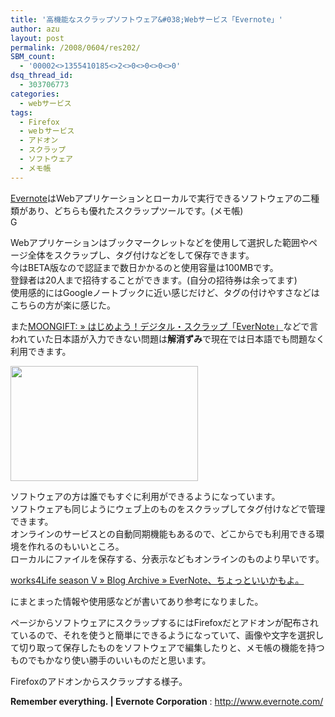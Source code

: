 ```yaml
---
title: '高機能なスクラップソフトウェア&#038;Webサービス「Evernote」'
author: azu
layout: post
permalink: /2008/0604/res202/
SBM_count:
  - '00002<>1355410185<>2<>0<>0<>0<>0'
dsq_thread_id:
  - 303706773
categories:
  - webサービス
tags:
  - Firefox
  - weｂサービス
  - アドオン
  - スクラップ
  - ソフトウェア
  - メモ帳
---
```

[Evernote][1]はWebアプリケーションとローカルで実行できるソフトウェアの二種類があり、どちらも優れたスクラップツールです。(メモ帳)  
G

Webアプリケーションはブックマークレットなどを使用して選択した範囲やページ全体をスクラップし、タグ付けなどをして保存できます。  
今はBETA版なので認証まで数日かかるのと使用容量は100MBです。  
登録者は20人まで招待することができます。(自分の招待券は余ってます)  
使用感的にはGoogleノートブックに近い感じだけど、タグの付けやすさなどはこちらの方が楽に感じた。

また[MOONGIFT: » はじめよう！デジタル・スクラップ「EverNote」][2]などで言われていた日本語が入力できない問題は**解消ずみ**で現在では日本語でも問題なく利用できます。

[<img class="alignnone size-medium wp-image-203" title="ever" src="https://efcl.info/wp-content/uploads/2008/06/ever-300x184.png" alt="" width="300" height="184" />][3]

ソフトウェアの方は誰でもすぐに利用ができるようになっています。  
ソフトウェアも同じようにウェブ上のものをスクラップしてタグ付けなどで管理できます。  
オンラインのサービスとの自動同期機能もあるので、どこからでも利用できる環境を作れるのもいいところ。  
ローカルにファイルを保存する、分表示などもオンラインのものより早いです。

[works4Life season V » Blog Archive » EverNote、ちょっといいかもよ。][4]

にまとまった情報や使用感などが書いてあり参考になりました。

ページからソフトウェアにスクラップするにはFirefoxだとアドオンが配布されているので、それを使うと簡単にできるようになっていて、画像や文字を選択して切り取って保存したものをソフトウェアで編集したりと、メモ帳の機能を持つものでもかなり使い勝手のいいものだと思います。  


Firefoxのアドオンからスクラップする様子。

**Remember everything. | Evernote Corporation**
:   <http://www.evernote.com/>

 [1]: http://www.evernote.com/
 [2]: http://www.moongift.jp/2007/04/evernote/
 [3]: https://efcl.info/wp-content/uploads/2008/06/ever.png
 [4]: http://works4life.jp/2007/09/evernote/
